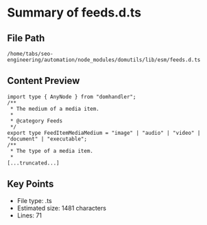 # Summary of feeds.d.ts
  
## File Path
`/home/tabs/seo-engineering/automation/node_modules/domutils/lib/esm/feeds.d.ts`

## Content Preview
```
import type { AnyNode } from "domhandler";
/**
 * The medium of a media item.
 *
 * @category Feeds
 */
export type FeedItemMediaMedium = "image" | "audio" | "video" | "document" | "executable";
/**
 * The type of a media item.
 *
[...truncated...]
```

## Key Points
- File type: .ts
- Estimated size: 1481 characters
- Lines: 71
